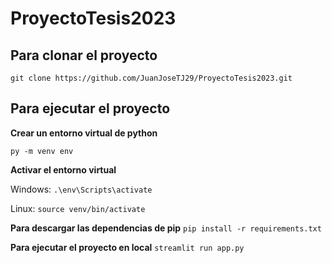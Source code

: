# ProyectoTesis2023

## Para clonar el proyecto

`git clone https://github.com/JuanJoseTJ29/ProyectoTesis2023.git`

## Para ejecutar el proyecto

**Crear un entorno virtual de python**

`py -m venv env`

**Activar el entorno virtual**

Windows:
`.\env\Scripts\activate`

Linux:
`source venv/bin/activate`

**Para descargar las dependencias de pip**
`pip install -r requirements.txt`

**Para ejecutar el proyecto en local**
`streamlit run app.py`